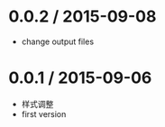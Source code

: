
0.0.2 / 2015-09-08
==================

 * change output files

0.0.1 / 2015-09-06
==================

 * 样式调整
 * first version